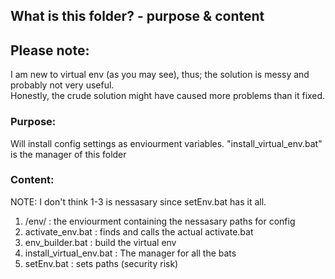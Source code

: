 ## What is this folder? - purpose & content

## Please note:
I am new to virtual env (as you may see), thus; 
the solution is messy and probably not very useful. </br>
Honestly, the crude solution might have caused more problems than it fixed.  

### Purpose:
Will install config settings as enviourment variables.
	"install_virtual_env.bat" is the manager of this folder 

### Content:
NOTE: I don't think 1-3 is nessasary since setEnv.bat has it all. 
1. /env/ : the enviourment containing the nessasary paths for config 
2. activate_env.bat : finds and calls the actual activate.bat
3. env_builder.bat : build the virtual env 
4. install_virtual_env.bat : The manager for all the bats
5. setEnv.bat : sets paths (security risk)